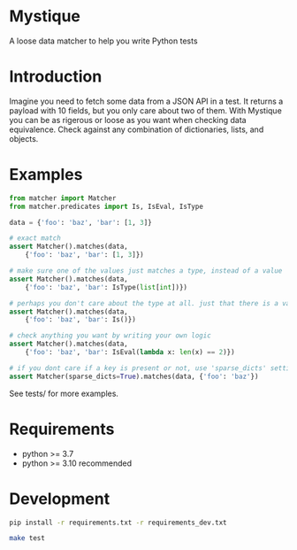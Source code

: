 # Mystique

A loose data matcher to help you write Python tests

# Introduction

Imagine you need to fetch some data from a JSON API in a test. It returns a payload with 10 fields, but you only care about two of them. With Mystique you can be as rigerous or loose as you want when checking data equivalence. Check against any combination of dictionaries, lists, and objects.

# Examples

```python
from matcher import Matcher
from matcher.predicates import Is, IsEval, IsType

data = {'foo': 'baz', 'bar': [1, 3]}

# exact match
assert Matcher().matches(data,
    {'foo': 'baz', 'bar': [1, 3]})

# make sure one of the values just matches a type, instead of a value
assert Matcher().matches(data,
    {'foo': 'baz', 'bar': IsType(list[int])})

# perhaps you don't care about the type at all. just that there is a value
assert Matcher().matches(data,
    {'foo': 'baz', 'bar': Is()})

# check anything you want by writing your own logic
assert Matcher().matches(data,
    {'foo': 'baz', 'bar': IsEval(lambda x: len(x) == 2)})

# if you dont care if a key is present or not, use 'sparse_dicts' settinvg
assert Matcher(sparse_dicts=True).matches(data, {'foo': 'baz'})
```

See tests/ for more examples.

# Requirements

- python >= 3.7
- python >= 3.10 recommended

# Development

```bash
pip install -r requirements.txt -r requirements_dev.txt

make test
```
